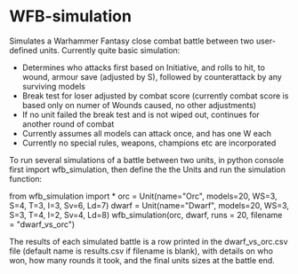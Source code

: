 # WFB-simulation

Simulates a Warhammer Fantasy close combat battle between two user-defined units. Currently quite basic simulation:

* Determines who attacks first based on Initiative, and rolls to hit, to wound, armour save (adjusted by S), followed by counterattack by any surviving models
* Break test for loser adjusted by combat score (currently combat score is based only on numer of Wounds caused, no other adjustments)
* If no unit failed the break test and is not wiped out, continues for another round of combat
* Currently assumes all models can attack once, and has one W each
* Currently no special rules, weapons, champions etc are incorporated

To run several simulations of a battle between two units, in python console first import wfb_simulation, then define the the Units and run the simulation function:

from wfb_simulation import *
orc = Unit(name="Orc", models=20, WS=3, S=4, T=3, I=3, Sv=6, Ld=7)
dwarf = Unit(name="Dwarf", models=20, WS=3, S=3, T=4, I=2, Sv=4, Ld=8)
wfb_simulation(orc, dwarf, runs = 20, filename = "dwarf_vs_orc")

The results of each simulated battle is a row printed in the dwarf_vs_orc.csv file (default name is results.csv if filename is blank), with details on who won, how many rounds it took, and the final units sizes at the battle end.

